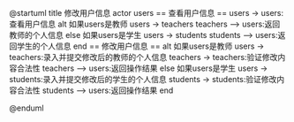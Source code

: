 @startuml
title 修改用户信息
actor users
== 查看用户信息 ==
users -> users: 查看用户信息
alt 如果users是教师
    users -> teachers
    teachers --> users:返回教师的个人信息
else 如果users是学生
    users -> students
    students --> users:返回学生的个人信息
end
== 修改用户信息 ==
alt 如果users是教师
    users -> teachers:录入并提交修改后的教师的个人信息
    teachers -> teachers:验证修改内容合法性
    teachers --> users:返回操作结果
else 如果users是学生
    users -> students:录入并提交修改后的学生的个人信息
    students -> students:验证修改内容合法性
    students --> users:返回操作结果
end

@enduml